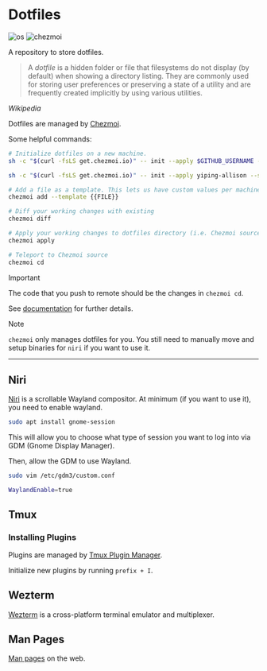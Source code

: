 # Dotfiles

![os](https://img.shields.io/badge/os-Pop!__OS%2022.04-blue) ![chezmoi](https://img.shields.io/badge/chezmoi-%3E%3D%20v2.63.1-orange)

A repository to store dotfiles.

> A _dotfile_ is a hidden folder or file that filesystems do not display (by default) when showing a directory listing.
> They are commonly used for storing user preferences or preserving a state of a utility and are frequently created
> implicitly by using various utilities.

_Wikipedia_

Dotfiles are managed by [Chezmoi](https://www.chezmoi.io/).

Some helpful commands:

```sh
# Initialize dotfiles on a new machine.
sh -c "$(curl -fsLS get.chezmoi.io)" -- init --apply $GITHUB_USERNAME --ssh

sh -c "$(curl -fsLS get.chezmoi.io)" -- init --apply yiping-allison --ssh
```

```sh
# Add a file as a template. This lets us have custom values per machine.
chezmoi add --template {{FILE}}
```

```sh
# Diff your working changes with existing
chezmoi diff
```

```sh
# Apply your working changes to dotfiles directory (i.e. Chezmoi source to ~/.config)
chezmoi apply
```

```sh
# Teleport to Chezmoi source
chezmoi cd
```

> [!IMPORTANT]
> The code that you push to remote should be the changes in `chezmoi cd`.

See [documentation](https://www.chezmoi.io/user-guide/daily-operations/) for further details.

> [!NOTE]
> `chezmoi` only manages dotfiles for you. You still need to manually move and setup binaries for `niri` if you want to use it.

---

## Niri

[Niri](https://github.com/YaLTeR/niri) is a scrollable Wayland compositor. At minimum (if you want to use it), you need to enable wayland.

```sh
sudo apt install gnome-session
```

This will allow you to choose what type of session you want to log into via GDM (Gnome Display Manager).

Then, allow the GDM to use Wayland.

```sh
sudo vim /etc/gdm3/custom.conf
```

```sh
WaylandEnable=true
```

## Tmux

### Installing Plugins

Plugins are managed by [Tmux Plugin Manager](https://github.com/tmux-plugins/tpm).

Initialize new plugins by running `prefix + I`.

## Wezterm

[Wezterm](https://wezfurlong.org/wezterm/index.html) is a cross-platform terminal emulator and multiplexer.

## Man Pages

[Man pages](https://www.mankier.com/) on the web.
